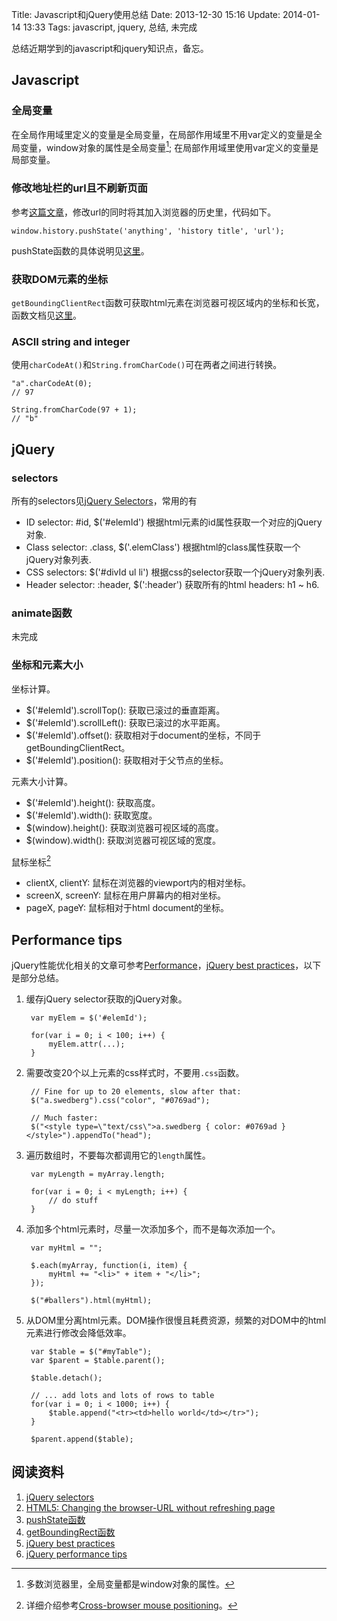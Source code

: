 Title: Javascript和jQuery使用总结
Date: 2013-12-30 15:16
Update: 2014-01-14 13:33
Tags: javascript, jquery, 总结, 未完成

[1]: http://api.jquery.com/category/selectors/
[2]: http://learn.jquery.com/performance/
[3]: http://gregfranko.com/blog/jquery-best-practices/ "jquery best practices"
[4]: http://spoiledmilk.com/blog/html5-changing-the-browser-url-without-refreshing-page/
[5]: http://www.w3.org/TR/2011/WD-html5-author-20110705/history.html#dom-history-pushstate
[6]: https://developer.mozilla.org/en-US/docs/Web/API/Element.getBoundingClientRect
[7]: http://www.jacklmoore.com/notes/mouse-position/

总结近期学到的javascript和jquery知识点，备忘。

## Javascript
### 全局变量
在全局作用域里定义的变量是全局变量，在局部作用域里不用var定义的变量是全局变量，window对象的属性是全局变量[^1]; 在局部作用域里使用var定义的变量是局部变量。

### 修改地址栏的url且不刷新页面
参考[这篇文章][4]，修改url的同时将其加入浏览器的历史里，代码如下。

    window.history.pushState('anything', 'history title', 'url');

pushState函数的具体说明见[这里][5]。

### 获取DOM元素的坐标
`getBoundingClientRect`函数可获取html元素在浏览器可视区域内的坐标和长宽，函数文档见[这里][6]。

### ASCII string and integer
使用`charCodeAt()`和`String.fromCharCode()`可在两者之间进行转换。

    "a".charCodeAt(0);
    // 97

    String.fromCharCode(97 + 1);
    // "b"

## jQuery
### selectors
所有的selectors见[jQuery Selectors][1]，常用的有

*  ID selector: #id, $('#elemId') 根据html元素的id属性获取一个对应的jQuery对象.
*  Class selector: .class, $('.elemClass') 根据html的class属性获取一个jQuery对象列表.
*  CSS selectors: $('#divId ul li') 根据css的selector获取一个jQuery对象列表.
*  Header selector: :header, $(':header') 获取所有的html headers: h1 ~ h6. 

### animate函数
未完成

### 坐标和元素大小
坐标计算。

*  $('#elemId').scrollTop(): 获取已滚过的垂直距离。
*  $('#elemId').scrollLeft(): 获取已滚过的水平距离。
*  $('#elemId').offset(): 获取相对于document的坐标，不同于getBoundingClientRect。
*  $('#elemId').position(): 获取相对于父节点的坐标。

元素大小计算。

*  $('#elemId').height(): 获取高度。
*  $('#elemId').width(): 获取宽度。
*  $(window).height(): 获取浏览器可视区域的高度。
*  $(window).width(): 获取浏览器可视区域的宽度。

鼠标坐标[^2]

*  clientX, clientY: 鼠标在浏览器的viewport内的相对坐标。
*  screenX, screenY: 鼠标在用户屏幕内的相对坐标。
*  pageX, pageY: 鼠标相对于html document的坐标。

## Performance tips
jQuery性能优化相关的文章可参考[Performance][2]，[jQuery best practices][3]，以下是部分总结。

1. 缓存jQuery selector获取的jQuery对象。

        var myElem = $('#elemId');

        for(var i = 0; i < 100; i++) {
            myElem.attr(...);
        }

2. 需要改变20个以上元素的css样式时，不要用`.css`函数。

        // Fine for up to 20 elements, slow after that:
        $("a.swedberg").css("color", "#0769ad");
         
        // Much faster:
        $("<style type=\"text/css\">a.swedberg { color: #0769ad }</style>").appendTo("head");

3. 遍历数组时，不要每次都调用它的`length`属性。

        var myLength = myArray.length;

        for(var i = 0; i < myLength; i++) {
            // do stuff
        }

4. 添加多个html元素时，尽量一次添加多个，而不是每次添加一个。

        var myHtml = "";
         
        $.each(myArray, function(i, item) {
            myHtml += "<li>" + item + "</li>";
        });

        $("#ballers").html(myHtml);

5. 从DOM里分离html元素。DOM操作很慢且耗费资源，频繁的对DOM中的html元素进行修改会降低效率。

        var $table = $("#myTable");
        var $parent = $table.parent();

        $table.detach();

        // ... add lots and lots of rows to table
        for(var i = 0; i < 1000; i++) {
            $table.append("<tr><td>hello world</td></tr>");
        }

        $parent.append($table);

## 阅读资料
1. [jQuery selectors][1]
2. [HTML5: Changing the browser-URL without refreshing page][4]
3. [pushState函数][5]
4. [getBoundingRect函数][6]
5. [jQuery best practices][3]
6. [jQuery performance tips][2]

[^1]: 多数浏览器里，全局变量都是window对象的属性。
[^2]: 详细介绍参考[Cross-browser mouse positioning][7]。

